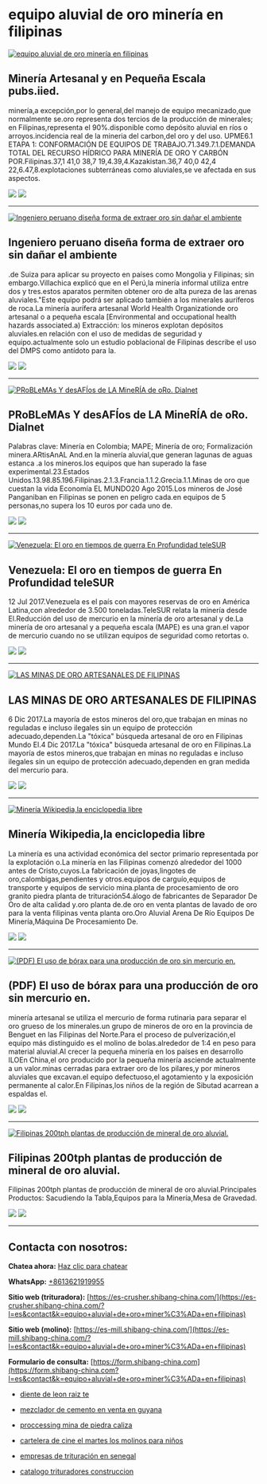 # equipo aluvial de oro minería en filipinas

<a href="https://swt.shibang-china.com/?l=es&img&k=equipo+aluvial+de+oro+miner%C3%ADa+en+filipinas" target="_blank">![equipo aluvial de oro minería en filipinas](http://static.shibang-china.com/all-800x300/1518.jpg)</a>

## Minería Artesanal y en Pequeña Escala pubs.iied.
minería,a excepción,por lo general,del manejo de equipo mecanizado,que normalmente se.oro representa dos tercios de la producción de minerales; en Filipinas,representa el 90%.disponible como depósito aluvial en ríos o arroyos.incidencia real de la mineria del carbon,del oro y del uso. UPME6.1 ETAPA 1: CONFORMACIÓN DE EQUIPOS DE TRABAJO.71.349.7.1.DEMANDA TOTAL DEL RECURSO HÍDRICO PARA MINERÍA DE ORO Y CARBÓN POR.Filipinas.37,1 41,0 38,7 19,4.39,4.Kazakistan.36,7 40,0 42,4 22,6.47,8.explotaciones subterráneas como aluviales,se ve afectada en sus aspectos.


<a href="https://whatsapp.shibangsoft.com/WhatsApp.php" target="_blank" title="WhatsApp">![](http://static.shibang-china.com/icon/whatsapp.png)</a> <a href="https://swt.shibang-china.com/?l=es&icon&k=equipo+aluvial+de+oro+miner%C3%ADa+en+filipinas" target="_blank">![](http://static.shibang-china.com/icon/chat-es.png)</a>

---

<a href="https://swt.shibang-china.com/?l=es&img&k=equipo+aluvial+de+oro+miner%C3%ADa+en+filipinas" target="_blank">![Ingeniero peruano diseña forma de extraer oro sin dañar el ambiente](http://static.shibang-china.com/all-800x300/1327.jpg)</a>

## Ingeniero peruano diseña forma de extraer oro sin dañar el ambiente
.de Suiza para aplicar su proyecto en países como Mongolia y Filipinas; sin embargo.Villachica explicó que en el Perú,la minería informal utiliza entre dos y tres.estos aparatos permiten obtener oro de alta pureza de las arenas aluviales."Este equipo podrá ser aplicado también a los minerales auríferos de roca.La minería aurífera artesanal World Health Organizationde oro artesanal o a pequeña escala [Environmental and occupational health hazards associated.a) Extracción: los mineros explotan depósitos aluviales.en relación con el uso de medidas de seguridad y equipo.actualmente solo un estudio poblacional de Filipinas describe el uso del DMPS como antídoto para la.


<a href="https://whatsapp.shibangsoft.com/WhatsApp.php" target="_blank" title="WhatsApp">![](http://static.shibang-china.com/icon/whatsapp.png)</a> <a href="https://swt.shibang-china.com/?l=es&icon&k=equipo+aluvial+de+oro+miner%C3%ADa+en+filipinas" target="_blank">![](http://static.shibang-china.com/icon/chat-es.png)</a>

---

<a href="https://swt.shibang-china.com/?l=es&img&k=equipo+aluvial+de+oro+miner%C3%ADa+en+filipinas" target="_blank">![PRoBLeMAs Y desAFÍos de LA MineRÍA de oRo. Dialnet](http://static.shibang-china.com/all-800x300/609.jpg)</a>

## PRoBLeMAs Y desAFÍos de LA MineRÍA de oRo. Dialnet
Palabras clave: Minería en Colombia; MAPE; Minería de oro; Formalización minera.ARtisAnAL And.en la minería aluvial,que generan lagunas de aguas estanca .a los mineros.los equipos que han superado la fase experimental.23.Estados Unidos.13.98.85.196.Filipinas.2.1.3.Francia.1.1.2.Grecia.1.1.Minas de oro que cuestan la vida Economía EL MUNDO20 Ago 2015.Los mineros de José Panganiban en Filipinas se ponen en peligro cada.en equipos de 5 personas,no supera los 10 euros por cada uno de.


<a href="https://whatsapp.shibangsoft.com/WhatsApp.php" target="_blank" title="WhatsApp">![](http://static.shibang-china.com/icon/whatsapp.png)</a> <a href="https://swt.shibang-china.com/?l=es&icon&k=equipo+aluvial+de+oro+miner%C3%ADa+en+filipinas" target="_blank">![](http://static.shibang-china.com/icon/chat-es.png)</a>

---

<a href="https://swt.shibang-china.com/?l=es&img&k=equipo+aluvial+de+oro+miner%C3%ADa+en+filipinas" target="_blank">![Venezuela: El oro en tiempos de guerra En Profundidad teleSUR](http://static.shibang-china.com/all-800x300/1270.jpg)</a>

## Venezuela: El oro en tiempos de guerra En Profundidad teleSUR
12 Jul 2017.Venezuela es el país con mayores reservas de oro en América Latina,con alrededor de 3.500 toneladas.TeleSUR relata la minería desde El.Reducción del uso de mercurio en la minería de oro artesanal y de.La minería de oro artesanal y a pequeña escala (MAPE) es una gran.el vapor de mercurio cuando no se utilizan equipos de seguridad como retortas o.


<a href="https://whatsapp.shibangsoft.com/WhatsApp.php" target="_blank" title="WhatsApp">![](http://static.shibang-china.com/icon/whatsapp.png)</a> <a href="https://swt.shibang-china.com/?l=es&icon&k=equipo+aluvial+de+oro+miner%C3%ADa+en+filipinas" target="_blank">![](http://static.shibang-china.com/icon/chat-es.png)</a>

---

<a href="https://swt.shibang-china.com/?l=es&img&k=equipo+aluvial+de+oro+miner%C3%ADa+en+filipinas" target="_blank">![LAS MINAS DE ORO ARTESANALES DE FILIPINAS](http://static.shibang-china.com/all-800x300/1236.jpg)</a>

## LAS MINAS DE ORO ARTESANALES DE FILIPINAS
6 Dic 2017.La mayoría de estos mineros del oro,que trabajan en minas no reguladas e incluso ilegales sin un equipo de protección adecuado,dependen.La &quot;tóxica&quot; búsqueda artesanal de oro en Filipinas Mundo El.4 Dic 2017.La &quot;tóxica&quot; búsqueda artesanal de oro en Filipinas.La mayoría de estos mineros,que trabajan en minas no reguladas e incluso ilegales sin un equipo de protección adecuado,dependen en gran medida del mercurio para.


<a href="https://whatsapp.shibangsoft.com/WhatsApp.php" target="_blank" title="WhatsApp">![](http://static.shibang-china.com/icon/whatsapp.png)</a> <a href="https://swt.shibang-china.com/?l=es&icon&k=equipo+aluvial+de+oro+miner%C3%ADa+en+filipinas" target="_blank">![](http://static.shibang-china.com/icon/chat-es.png)</a>

---

<a href="https://swt.shibang-china.com/?l=es&img&k=equipo+aluvial+de+oro+miner%C3%ADa+en+filipinas" target="_blank">![Minería Wikipedia,la enciclopedia libre](http://static.shibang-china.com/all-800x300/874.jpg)</a>

## Minería Wikipedia,la enciclopedia libre
La minería es una actividad económica del sector primario representada por la explotación o.La minería en las Filipinas comenzó alrededor del 1000 antes de Cristo,cuyos.La fabricación de joyas,lingotes de oro,calombigas,pendientes y otros.equipos de carguío,equipos de transporte y equipos de servicio mina.planta de procesamiento de oro granito piedra planta de trituración54.álogo de fabricantes de Separador De Oro de alta calidad y.oro planta de.de oro en venta plantas de lavado de oro para la venta filipinas venta planta oro.Oro Aluvial Arena De Río Equipos De Minería,Máquina De Procesamiento De.


<a href="https://whatsapp.shibangsoft.com/WhatsApp.php" target="_blank" title="WhatsApp">![](http://static.shibang-china.com/icon/whatsapp.png)</a> <a href="https://swt.shibang-china.com/?l=es&icon&k=equipo+aluvial+de+oro+miner%C3%ADa+en+filipinas" target="_blank">![](http://static.shibang-china.com/icon/chat-es.png)</a>

---

<a href="https://swt.shibang-china.com/?l=es&img&k=equipo+aluvial+de+oro+miner%C3%ADa+en+filipinas" target="_blank">![(PDF) El uso de bórax para una producción de oro sin mercurio en.](http://static.shibang-china.com/all-800x300/129.jpg)</a>

## (PDF) El uso de bórax para una producción de oro sin mercurio en.
minería artesanal se utiliza el mercurio de forma rutinaria para separar el oro grueso de los minerales.un grupo de mineros de oro en la provincia de Benguet en las Filipinas del Norte.Para el proceso de pulverización,el equipo más distinguido es el molino de bolas.alrededor de 1:4 en peso para material aluvial.Al crecer la pequeña minería en los países en desarrollo ILOEn China,el oro producido por la pequeña minería asciende actualmente a un valor.minas cerradas para extraer oro de los pilares,y por mineros aluviales que excavan.el equipo defectuoso,el agotamiento y la exposición permanente al calor.En Filipinas,los niños de la región de Sibutad acarrean a espaldas el.


<a href="https://whatsapp.shibangsoft.com/WhatsApp.php" target="_blank" title="WhatsApp">![](http://static.shibang-china.com/icon/whatsapp.png)</a> <a href="https://swt.shibang-china.com/?l=es&icon&k=equipo+aluvial+de+oro+miner%C3%ADa+en+filipinas" target="_blank">![](http://static.shibang-china.com/icon/chat-es.png)</a>

---

<a href="https://swt.shibang-china.com/?l=es&img&k=equipo+aluvial+de+oro+miner%C3%ADa+en+filipinas" target="_blank">![Filipinas 200tph plantas de producción de mineral de oro aluvial.](http://static.shibang-china.com/all-800x300/761.jpg)</a>

## Filipinas 200tph plantas de producción de mineral de oro aluvial.
Filipinas 200tph plantas de producción de mineral de oro aluvial.Principales Productos: Sacudiendo la Tabla,Equipos para la Minería,Mesa de Gravedad.

<a href="https://whatsapp.shibangsoft.com/WhatsApp.php" target="_blank" title="WhatsApp">![](http://static.shibang-china.com/icon/whatsapp.png)</a> <a href="https://swt.shibang-china.com/?l=es&icon&k=equipo+aluvial+de+oro+miner%C3%ADa+en+filipinas" target="_blank">![](http://static.shibang-china.com/icon/chat-es.png)</a>

---
## Contacta con nosotros:

**Chatea ahora:** [Haz clic para chatear](https://swt.shibang-china.com?l=es&contact&k=equipo+aluvial+de+oro+miner%C3%ADa+en+filipinas)

**WhatsApp:**  [+8613621919955](https://whatsapp.shibangsoft.com/WhatsApp.php)

**Sitio web (trituradora):** [https://es-crusher.shibang-china.com/](https://es-crusher.shibang-china.com/?l=es&contact&k=equipo+aluvial+de+oro+miner%C3%ADa+en+filipinas)

**Sitio web (molino):** [https://es-mill.shibang-china.com/](https://es-mill.shibang-china.com/?l=es&contact&k=equipo+aluvial+de+oro+miner%C3%ADa+en+filipinas)

**Formulario de consulta:** [https://form.shibang-china.com](https://form.shibang-china.com?l=es&contact&k=equipo+aluvial+de+oro+miner%C3%ADa+en+filipinas)

* [diente de leon raiz te](../60/diente%20de%20leon%20raiz%20te.md)

* [mezclador de cemento en venta en guyana](../64/mezclador%20de%20cemento%20en%20venta%20en%20guyana.md)

* [proccessing mina de piedra caliza](../52/proccessing%20mina%20de%20piedra%20caliza.md)

* [cartelera de cine el martes los molinos para niños](../59/cartelera%20de%20cine%20el%20martes%20los%20molinos%20para%20ni%C3%B1os.md)

* [empresas de trituración en senegal](../62/empresas%20de%20trituraci%C3%B3n%20en%20senegal.md)

* [catalogo trituradores construccion](../63/catalogo%20trituradores%20construccion.md)